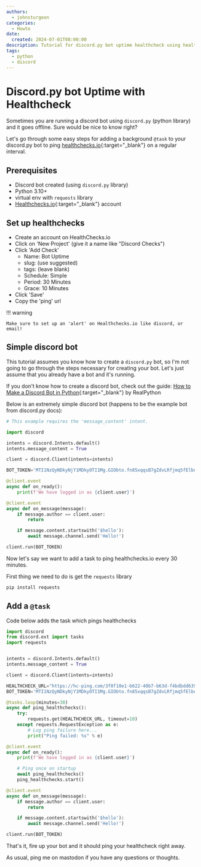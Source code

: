 ```yaml
---
authors:
  - johnsturgeon
categories:
  - Howto
date:
  created: 2024-07-01T08:00:00
description: Tutorial for discord.py bot uptime healthcheck using healthcheck.io
tags:
  - python
  - discord
---
```


# Discord.py bot Uptime with Healthcheck

Sometimes you are running a discord bot using `discord.py` (python library) and it goes offline.  Sure would be nice to know right?

<!-- more -->
Let's go through some easy steps for adding a background `@task` to your discord.py bot to ping [healthchecks.io](https://healthchecks.io/){:target="_blank"} on a regular interval.

## Prerequisites
* Discord bot created (using `discord.py` library)
* Python 3.10+ 
* virtual env with `requests` library 
* [Healthchecks.io](https://healthchecks.io){:target="_blank"} account


## Set up healthchecks

* Create an account on HealthChecks.io
* Click on 'New Project' (give it a name like "Discord Checks")
* Click 'Add Check'
    * Name: Bot Uptime
    * slug: (use suggested)
    * tags: (leave blank)
    * Schedule: Simple
    * Period: 30 Minutes
    * Grace: 10 Minutes
* Click 'Save'
* Copy the 'ping' url

!!! warning

    Make sure to set up an 'alert' on Healthchecks.io like discord, or email!

    

## Simple discord bot

This tutorial assumes you know how to create a `discord.py` bot, so I'm not going to go through the steps necessary for creating your bot.  Let's just assume that you already have a bot and it's running.

If you don't know how to create a discord bot, check out the guide: [How to Make a Discord Bot in Python](https://realpython.com/how-to-make-a-discord-bot-python/){:target="_blank"} by RealPython

Below is an extremely simple discord bot (happens to be the example bot from discord.py docs):


```python
# This example requires the 'message_content' intent.

import discord

intents = discord.Intents.default()
intents.message_content = True

client = discord.Client(intents=intents)

BOT_TOKEN='MTI1NzQyNDkyNjY1MDkyOTI1Mg.GIObto.fn85xqqsB7gZdvLRfjmq5fElbuDFX78eJnIXw'

@client.event
async def on_ready():
    print(f'We have logged in as {client.user}')

@client.event
async def on_message(message):
    if message.author == client.user:
        return

    if message.content.startswith('$hello'):
        await message.channel.send('Hello!')

client.run(BOT_TOKEN)

```

Now let's say we want to add a task to ping healthchecks.io every 30 minutes.

First thing we need to do is get the `requests` library

```bash
pip install requests
```

## Add a `@task`

Code below adds the task which pings healthchecks

```python
import discord
from discord.ext import tasks
import requests


intents = discord.Intents.default()
intents.message_content = True

client = discord.Client(intents=intents)

HEALTHCHECK_URL="https://hc-ping.com/3f0f10e1-b622-40b7-b63d-f4bdbdd6399"
BOT_TOKEN='MTI1NzQyNDkyNjY1MDkyOTI1Mg.GIObto.fn85xqqsB7gZdvLRfjmq5fElbuDFX78eJnIXw'

@tasks.loop(minutes=30)
async def ping_healthchecks():
    try:
        requests.get(HEALTHCHECK_URL, timeout=10)
    except requests.RequestException as e:
        # Log ping failure here...
        print("Ping failed: %s" % e)

@client.event
async def on_ready():
    print(f'We have logged in as {client.user}')

    # Ping once on startup
    await ping_healthchecks()
    ping_healthchecks.start()

@client.event
async def on_message(message):
    if message.author == client.user:
        return

    if message.content.startswith('$hello'):
        await message.channel.send('Hello!')

client.run(BOT_TOKEN)
```

That's it, fire up your bot and it should ping your healthcheck right away.

As usual, ping me on mastodon if you have any questions or thoughts.

